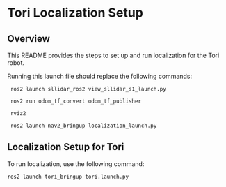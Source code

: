 # Tori Localization Setup

## Overview

This README provides the steps to set up and run localization for the Tori robot.

Running this launch file should replace the following commands:

``` ros2 launch sllidar_ros2 view_sllidar_s1_launch.py```

``` ros2 run odom_tf_convert odom_tf_publisher```

``` rviz2```

``` ros2 launch nav2_bringup localization_launch.py```

## Localization Setup for Tori

To run localization, use the following command:

```
ros2 launch tori_bringup tori.launch.py 
